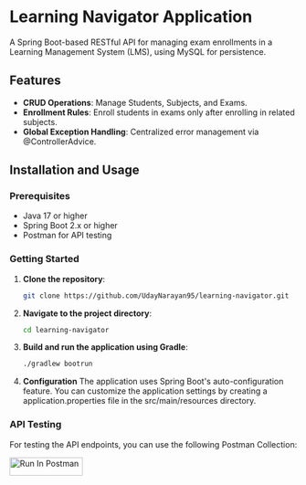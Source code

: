# Learning Navigator Application

A Spring Boot-based RESTful API for managing exam enrollments in a Learning Management System (LMS), using MySQL for persistence.

## Features

- **CRUD Operations**: Manage Students, Subjects, and Exams.
- **Enrollment Rules**: Enroll students in exams only after enrolling in related subjects.
- **Global Exception Handling**: Centralized error management via @ControllerAdvice.

## Installation and Usage
### Prerequisites
* Java 17 or higher
* Spring Boot 2.x or higher
* Postman for API testing

### Getting Started

1. **Clone the repository**:

    ```bash
    git clone https://github.com/UdayNarayan95/learning-navigator.git
    ```

2. **Navigate to the project directory**:

    ```bash
    cd learning-navigator
    ```

3. **Build and run the application using Gradle**:

    ```bash
    ./gradlew bootrun
    ```

4. **Configuration**
The application uses Spring Boot's auto-configuration feature. You can customize the application settings by creating a application.properties file in the src/main/resources directory.



### API Testing

For testing the API endpoints, you can use the following Postman Collection:

[<img src="https://run.pstmn.io/button.svg" alt="Run In Postman" style="width: 128px; height: 32px;">](https://app.getpostman.com/run-collection/19032644-39e44d7d-a926-4d51-b5e2-1cf71a680aa0?action=collection%2Ffork&source=rip_markdown&collection-url=entityId%3D19032644-39e44d7d-a926-4d51-b5e2-1cf71a680aa0%26entityType%3Dcollection%26workspaceId%3D8ffcea5c-fb17-4ea1-a212-023358a283e2)  


